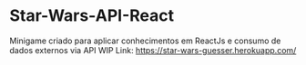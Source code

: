 # Star-Wars-API-React
Minigame criado para aplicar conhecimentos em ReactJs e consumo de dados externos via API
WIP Link: https://star-wars-guesser.herokuapp.com/
